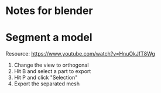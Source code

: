 # Notes for blender


# Segment a model

Resource: https://www.youtube.com/watch?v=HnuOkJfT8Wg

1. Change the view to orthogonal
1. Hit B and select a part to export
1. Hit P and click "Selection"
1. Export the separated mesh


